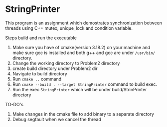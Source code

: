 # StringPrinter
This program is an assignment which demostrates synchronization between threads using C++ mutex, unique_lock and condition variable.

Steps build and run the executable 
1. Make sure you have of cmake(version 3.18.2) on your machine and make sure gcc is installed and 	   both g++ and gcc are under `/usr/bin/` directory. 
2. Change the working directory to Problem2 directory
3. create build directory under Problem2 dir
4. Navigate to build directory
5. Run `cmake ..` command
6. Run `cmake --build . --target StringPrinter` command to build exec.
7. Run the exec `StringPrinter` which will be under build/StrinPrinter directory


TO-DO's
1. Make changes in the cmake file to add binary to a separate directory
2. Debug segfault when we cancel the thread
